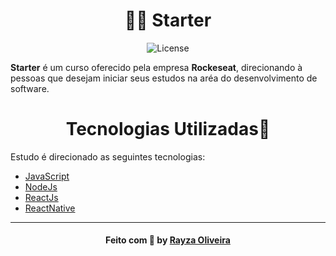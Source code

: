 <h1 align="center">🏃‍♀️ Starter</h1> 

<p align="center">
<img alt="License" src="https://www.gustavoferri.com.br/wp-content/uploads/2019/05/5_ferramentas_em_alta_para_desenvolvedores_React.png"/>
</p>




 
<p>
<b>Starter</b> é um curso oferecido pela empresa <b>Rockeseat</b>, direcionando à pessoas que desejam iniciar seus estudos na aréa do desenvolvimento de software.

</p>

<h1 align="center">Tecnologias Utilizadas🚩</h1> 

Estudo é direcionado as seguintes tecnologias:

- [JavaScript]
- [NodeJs]
- [ReactJs]
- [ReactNative]

[JavaScript]: <https://www.javascript.com/>
[NodeJs]: <https://nodejs.org/>
[ReactJs]:<https://reactjs.org>
[ReactNative]:<https://reactnative.dev/>


 ---
<h4 align="center">
    Feito com 💜 by <a href="https://www.linkedin.com/in/rayza-oliveira-costa-482658129/" target="_blank">Rayza Oliveira</a>
</h4>

